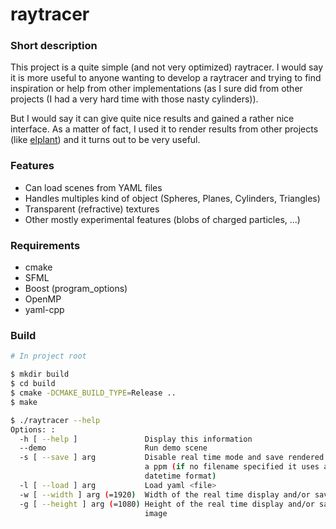 # raytracer

### Short description

This project is a quite simple (and not very optimized) raytracer.
I would say it is more useful to anyone wanting to develop a raytracer and trying to find inspiration or help
from other implementations (as I sure did from other projects (I had a very hard time with those nasty cylinders)).

But I would say it can give quite nice results and gained a rather nice interface. As a matter of fact, I used
it to render results from other projects (like [elplant](https://github.com/titarch/elplant)) and it turns out
to be very useful.

### Features

- Can load scenes from YAML files
- Handles multiples kind of object (Spheres, Planes, Cylinders, Triangles)
- Transparent (refractive) textures
- Other mostly experimental features (blobs of charged particles, ...)

### Requirements

* cmake
* SFML
* Boost (program_options)
* OpenMP
* yaml-cpp

### Build

```sh
# In project root

$ mkdir build
$ cd build
$ cmake -DCMAKE_BUILD_TYPE=Release ..
$ make

$ ./raytracer --help
Options: :
  -h [ --help ]               Display this information
  --demo                      Run demo scene
  -s [ --save ] arg           Disable real time mode and save rendered scene to
                              a ppm (if no filename specified it uses a
                              datetime format)
  -l [ --load ] arg           Load yaml <file>
  -w [ --width ] arg (=1920)  Width of the real time display and/or saved image
  -g [ --height ] arg (=1080) Height of the real time display and/or saved
                              image
